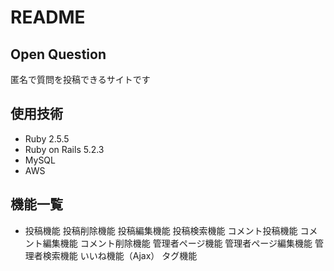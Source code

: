 # README
## Open Question
匿名で質問を投稿できるサイトです

## 使用技術
* Ruby 2.5.5
* Ruby on Rails 5.2.3
* MySQL
* AWS

## 機能一覧
* 投稿機能
投稿削除機能
投稿編集機能
投稿検索機能
コメント投稿機能
コメント編集機能
コメント削除機能
管理者ページ機能
管理者ページ編集機能
管理者検索機能
いいね機能（Ajax）
タグ機能

